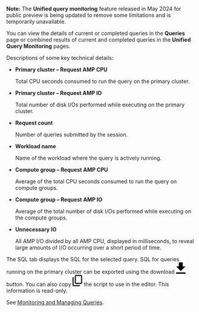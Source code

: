 **Note:** The **Unified query monitoring** feature released in May 2024 for public preview is being updated to remove some limitations and is temporarily unavailable.

You can view the details of current or completed queries in the **Queries** page or combined results of current and completed queries in the **Unified Query Monitoring** pages.

Descriptions of some key technical details:

-   **Primary cluster – Request AMP CPU**

    Total CPU seconds consumed to run the query on the primary cluster.


-   **Primary cluster – Request AMP IO**

    Total number of disk I/Os performed while executing on the primary cluster.


-   **Request count**

    Number of queries submitted by the session.


-   **Workload name**

    Name of the workload where the query is actively running.


-   **Compute group – Request AMP CPU**

    Average of the total CPU seconds consumed to run the query on compute groups.


-   **Compute group – Request AMP IO**

    Average of the total number of disk I/Os performed while executing on the compute groups.


-   **Unnecessary IO**

    All AMP I/O divided by all AMP CPU, displayed in milliseconds, to reveal large amounts of I/O occurring over a short period of time.


The SQL tab displays the SQL for the selected query. SQL for queries running on the primary cluster can be exported using the download ![Download icon](Images/qie1590719586762.svg) button. You can also copy ![Copy icon](Images/age1724955764928.svg) the script to use in the editor. This information is read-only.

See [Monitoring and Managing Queries](https://docs.teradata.com/access/sources/dita/topic?dita:topicPath=jno1704723425644.dita).

